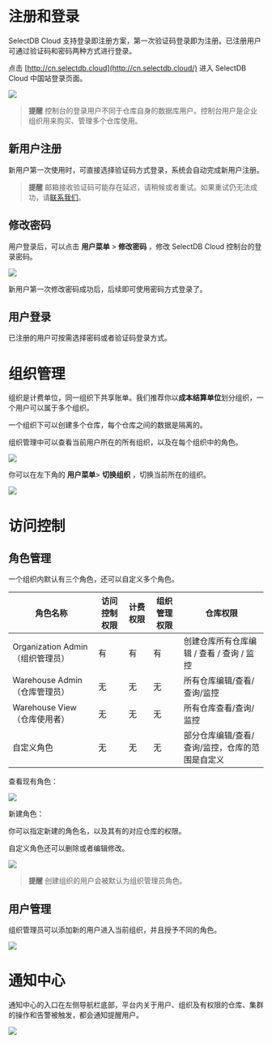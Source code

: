 # 注册和登录

SelectDB Cloud 支持登录即注册方案，第一次验证码登录即为注册。已注册用户可通过验证码和密码两种方式进行登录。

点击 [http://cn.selectdb.cloud](http://cn.selectdb.cloud/) 进入 SelectDB Cloud 中国站登录页面。

![](./assets/boxcnbDmRLz32L7zeOAIuIkvKGf.png)

> **提醒** 控制台的登录用户不同于仓库自身的数据库用户。控制台用户是企业组织用来购买、管理多个仓库使用。

## 新用户注册

新用户第一次使用时，可直接选择验证码方式登录，系统会自动完成新用户注册。

> **提醒** 邮箱接收验证码可能存在延迟，请稍候或者重试。如果重试仍无法成功，请[联系我们](https://cn.selectdb.com/company/#anchor)。

## 修改密码

用户登录后，可以点击 **用户菜单** > **修改密码** ，修改 SelectDB Cloud 控制台的登录密码。

![](./assets/boxcnXrlvnGIu9rDTDU3m2UYlOf.png)

新用户第一次修改密码成功后，后续即可使用密码方式登录了。

## 用户登录

已注册的用户可按需选择密码或者验证码登录方式。

# 组织管理

组织是计费单位，同一组织下共享账单。我们推荐你以**成本结算单位**划分组织，一个用户可以属于多个组织。

一个组织下可以创建多个仓库，每个仓库之间的数据是隔离的。

组织管理中可以查看当前用户所在的所有组织，以及在每个组织中的角色。

![](./assets/boxcnk2oap00Q1INBFeYG5HurRg.png)

你可以在左下角的 **用户菜单**> **切换组织** ，切换当前所在的组织。

![](./assets/boxcngHdli8tGx1S191T0QAV89d.png)

# 访问控制

## 角色管理

一个组织内默认有三个角色，还可以自定义多个角色。

| **角色名称**                     | **访问控制权限** | **计费权限** | **组织管理权限** | **仓库权限**                                    |
| -------------------------------- | ---------------- | ------------ | ---------------- | ----------------------------------------------- |
| Organization Admin（组织管理员） | 有               | 有           | 有               | 创建仓库所有仓库编辑 / 查看 / 查询 / 监控       |
| Warehouse Admin（仓库管理员）    | 无               | 无           | 无               | 所有仓库编辑/查看/查询/监控                     |
| Warehouse View（仓库使用者）     | 无               | 无           | 无               | 所有仓库查看/查询/监控                          |
| 自定义角色                       | 无               | 无           | 无               | 部分仓库编辑/查看/查询/监控，仓库的范围是自定义 |

查看现有角色：

![](./assets/boxcn3M3dCqG3w156k7IFGRs3pd.png)

新建角色：

你可以指定新建的角色名，以及其有的对应仓库的权限。

自定义角色还可以删除或者编辑修改。

![](./assets/boxcnCkhosaVkH7hDOIlS07glAe.png)

> **提醒** 创建组织的用户会被默认为组织管理员角色。

## 用户管理

组织管理员可以添加新的用户进入当前组织，并且授予不同的角色。

![](./assets/boxcn0lQ6s42038CaICTN4EmTAd.png)

# 通知中心

通知中心的入口在左侧导航栏底部，平台内关于用户、组织及有权限的仓库、集群的操作和告警被触发，都会通知提醒用户。

![](./assets/boxcnjgjMlDoDd8EoSsoPQ7CMTf.png)

